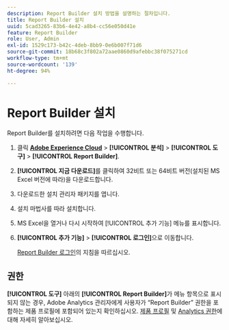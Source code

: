 ```yaml
---
description: Report Builder 설치 방법을 설명하는 절차입니다.
title: Report Builder 설치
uuid: 5cad3265-83b6-4e42-a8b4-cc56e050d41e
feature: Report Builder
role: User, Admin
exl-id: 1529c173-b42c-4deb-8bb9-0e6b007f71d6
source-git-commit: 18b68c3f802a72aae0860d9afebbc38f075271cd
workflow-type: tm+mt
source-wordcount: '139'
ht-degree: 94%

---
```


# Report Builder 설치

Report Builder를 설치하려면 다음 작업을 수행합니다.

1. 클릭 **[Adobe Experience Cloud](http://experience.adobe.com/)** > **[!UICONTROL 분석]** > **[!UICONTROL 도구]** > **[!UICONTROL Report Builder]**.
1. **[!UICONTROL 지금 다운로드]**&#x200B;를 클릭하여 32비트 또는 64비트 버전(설치된 MS Excel 버전에 따라)을 다운로드합니다.
1. 다운로드한 설치 관리자 패키지를 엽니다.
1. 설치 마법사를 따라 설치합니다.
1. MS Excel을 열거나 다시 시작하여 [!UICONTROL 추가 기능] 메뉴를 표시합니다.
1. **[!UICONTROL 추가 기능]** > **[!UICONTROL 로그인]**&#x200B;으로 이동합니다.

   [Report Builder 로그인](/help/analyze/report-builder/setup/login.md)의 지침을 따르십시오.

## 권한

**[!UICONTROL 도구]** 아래의 **[!UICONTROL Report Builder]**&#x200B;가 메뉴 항목으로 표시되지 않는 경우, Adobe Analytics 관리자에게 사용자가 “Report Builder” 권한을 포함하는 제품 프로필에 포함되어 있는지 확인하십시오. [제품 프로필](https://experienceleague.adobe.com/docs/analytics/admin/admin-console/permissions/product-profile.html?lang=ko-KR) 및 [Analytics 권한](https://experienceleague.adobe.com/docs/analytics/admin/admin-console/permissions/analytics-tools.html?lang=ko-KR)에 대해 자세히 알아보십시오.

